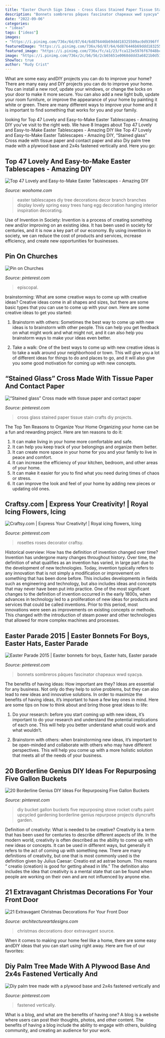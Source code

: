 ```yaml
---
title: "Easter Church Sign Ideas - Cross Glass Stained Paper Tissue Stain Crafts Diy Projects"
description: "Bonnets sombreros pâques fascinator chapeaux wwd syacya"
date: "2022-09-06"
categories:
- "ideas"
tags: ["ideas"]
images:
- "https://i.pinimg.com/736x/6d/87/64/6d876446b69ddd18325509ac0d9396ff.jpg"
featuredImage: "https://i.pinimg.com/736x/6d/87/64/6d876446b69ddd18325509ac0d9396ff.jpg"
featured_image: "https://i.pinimg.com/736x/fc/a1/23/fca123e5976f67048bcb4749e87ae3f8--episcopal-church-altars.jpg"
image: "https://i.pinimg.com/736x/2c/b6/56/2cb65651e0068dddd3a6821b0d513a52--easter-bonnets-easter-bunny.jpg"
ShowToc: true
author: "Rudy Crist"
---
```



What are some easy andDIY projects you can do to improve your home?
There are many easy and DIY projects you can do to improve your home. You can install a new roof, update your windows, or change the locks on your door to make it more secure. You can also add a new light bulb, update your room furniture, or improve the appearance of your home by painting it white or green. There are many different ways to improve your home and it is important to find something that works for you and your family.

	

		
looking for Top 47 Lovely and Easy-to-Make Easter Tablescapes - Amazing DIY you've visit to the right web. We have 8 Images about Top 47 Lovely and Easy-to-Make Easter Tablescapes - Amazing DIY like Top 47 Lovely and Easy-to-Make Easter Tablescapes - Amazing DIY, “Stained glass” Cross made with tissue paper and contact paper and also Diy palm tree made with a plywood base and 2x4s fastened vertically and. Here you go:
		
    
## Top 47 Lovely And Easy-to-Make Easter Tablescapes - Amazing DIY

<img loading=lazy src="http://www.woohome.com/wp-content/uploads/2016/02/tablescapes-for-easter-05.jpg" onerror="this.onerror=null;this.src='https://tse2.mm.bing.net/th?id=OIP.OoIEAnQKh9kWv8UaXlAKAQHaKt&amp;pid=15.1';" alt="Top 47 Lovely and Easy-to-Make Easter Tablescapes - Amazing DIY">

_Source: woohome.com_

>easter tablescapes diy tree decorations decor branch branches display lovely spring easy trees hang egg decoration hanging interior inspiration decorating. 

	

Use of Invention in Society:
Invention is a process of creating something new and/or improving on an existing idea. It has been used in society for centuries, and it is now a key part of our economy. By using invention in society, we can reduce the cost of products and services, increase efficiency, and create new opportunities for businesses.

    
## Pin On Churches

<img loading=lazy src="https://i.pinimg.com/736x/fc/a1/23/fca123e5976f67048bcb4749e87ae3f8--episcopal-church-altars.jpg" onerror="this.onerror=null;this.src='https://tse4.mm.bing.net/th?id=OIP.A_pnXsUebjzYE-qYEI6GhgHaJ3&amp;pid=15.1';" alt="Pin on Churches">

_Source: pinterest.com_

>episcopal. 

	

brainstorming: What are some creative ways to come up with creative ideas?
Creative ideas come in all shapes and sizes, but there are some basic types that you can use to come up with your own. Here are some creative ideas to get you started:
1. Brainstorm with others: Sometimes the best way to come up with new ideas is to brainstorm with other people. This can help you get feedback on what might work and what might not, and it can also help you brainstorm ways to make your ideas even better.

2. Take a walk: One of the best ways to come up with new creative ideas is to take a walk around your neighborhood or town. This will give you a lot of different ideas for things to do and places to go, and it will also give you some good motivation for coming up with new concepts.


    
## “Stained Glass” Cross Made With Tissue Paper And Contact Paper

<img loading=lazy src="https://i.pinimg.com/736x/6d/87/64/6d876446b69ddd18325509ac0d9396ff.jpg" onerror="this.onerror=null;this.src='https://tse1.mm.bing.net/th?id=OIP.MQhJWvZHHoUv571a8rKDewHaJ3&amp;pid=15.1';" alt="“Stained glass” Cross made with tissue paper and contact paper">

_Source: pinterest.com_

>cross glass stained paper tissue stain crafts diy projects. 

	

The Top Ten Reasons to Organize Your Home
Organizing your home can be a fun and rewarding project. Here are ten reasons to do it: 
1. It can make living in your home more comfortable and safe.
2. It can help you keep track of your belongings and organize them better. 
3. It can create more space in your home for you and your family to live in peace and comfort. 
4. It can increase the efficiency of your kitchen, bedroom, and other areas of your home. 
5. It can make it easier for you to find what you need during times of chaos or stress. 
6. It can improve the look and feel of your home by adding new pieces or updating old ones. 

    
## Craftsy.com | Express Your Creativity! | Royal Icing Flowers, Icing

<img loading=lazy src="https://i.pinimg.com/736x/0b/f9/7f/0bf97f5d62cb3ba0fff5646751fd1679--decorating-tips-cookie-decorating.jpg" onerror="this.onerror=null;this.src='https://tse4.mm.bing.net/th?id=OIP.uVEE1piBodbx7rJkA655ZgHaKX&amp;pid=15.1';" alt="Craftsy.com | Express Your Creativity! | Royal icing flowers, Icing">

_Source: pinterest.com_

>rosettes roses decorator craftsy. 

	

Historical overview: How has the definition of invention changed over time?
Invention has undergone many changes throughout history. Over time, the definition of what qualifies as an invention has varied, in large part due to the development of new technologies. Today, invention typically refers to any innovation that is not simply a modification or improvement on something that has been done before. This includes developments in fields such as engineering and technology, but also includes ideas and concepts that may never have been put into practice.
One of the most significant changes to the definition of invention occurred in the early 1800s, when advances in technology led to a proliferation of new ideas for products and services that could be called inventions. Prior to this period, most innovations were seen as improvements on existing concepts or methods. This changed with the introduction of steam power and other technologies that allowed for more complex machines and processes.

    
## Easter Parade 2015 | Easter Bonnets For Boys, Easter Hats, Easter Parade

<img loading=lazy src="https://i.pinimg.com/736x/2c/b6/56/2cb65651e0068dddd3a6821b0d513a52--easter-bonnets-easter-bunny.jpg" onerror="this.onerror=null;this.src='https://tse4.mm.bing.net/th?id=OIP.HM0JWX9QCKRcIFkQ0Q_CmQHaLG&amp;pid=15.1';" alt="Easter Parade 2015 | Easter bonnets for boys, Easter hats, Easter parade">

_Source: pinterest.com_

>bonnets sombreros pâques fascinator chapeaux wwd syacya. 

	

The benefits of having ideas: How important are they?
Ideas are essential for any business. Not only do they help to solve problems, but they can also lead to new ideas and innovative solutions. In order to maximize the benefits of having ideas, it’s important to have a few key ones in mind. Here are some tips on how to think about and bring those great ideas to life:
1. Do your research: before you start coming up with new ideas, it’s important to do your research and understand the potential implications of each one. This will help you better understand what could work and what wouldn’t.

2. Brainstorm with others: when brainstorming new ideas, it’s important to be open-minded and collaborate with others who may have different perspectives. This will help you come up with a more holistic solution that meets all of the needs of your business.

    
## 20 Borderline Genius DIY Ideas For Repurposing Five Gallon Buckets

<img loading=lazy src="https://i.pinimg.com/736x/c7/33/9b/c7339bb0adc1637bf03c45c005747477.jpg" onerror="this.onerror=null;this.src='https://tse4.mm.bing.net/th?id=OIP.w7Eai1aH2wWKOZPuEyRtJAHaNa&amp;pid=15.1';" alt="20 Borderline Genius DIY Ideas For Repurposing Five Gallon Buckets">

_Source: pinterest.com_

>diy bucket gallon buckets five repurposing stove rocket crafts paint upcycled gardening borderline genius repurpose projects diyncrafts garden. 

	

Definition of creativity: What is needed to be creative?
Creativity is a term that has been used for centuries to describe different aspects of life. In the modern world, creativity is often described as the ability to come up with new ideas or concepts. It can be used in different ways, but generally it refers to the act of coming up with something new. There are many definitions of creativity, but one that is most commonly used is the definition given by Julius Caesar: Creatio est ad astrae bonum. This means “ creatio (creation) is good for getting ahead in life.” The definition also includes the idea that creativity is a mental state that can be found when people are working on their own and are not influenced by anyone else.

    
## 21 Extravagant Christmas Decorations For Your Front Door

<img loading=lazy src="https://www.architectureartdesigns.com/wp-content/uploads/2016/11/18-20.jpg" onerror="this.onerror=null;this.src='https://tse1.mm.bing.net/th?id=OIP.s-mVaLVPQcTP4spry4ryGAAAAA&amp;pid=15.1';" alt="21 Extravagant Christmas Decorations For Your Front Door">

_Source: architectureartdesigns.com_

>christmas decorations door extravagant source. 

	

When it comes to making your home feel like a home, there are some easy andDIY ideas that you can start using right away. Here are five of our favorites: 

    
## Diy Palm Tree Made With A Plywood Base And 2x4s Fastened Vertically And

<img loading=lazy src="https://i.pinimg.com/736x/99/d8/54/99d854a6abcdb6f22bbb3e68f685ea18--kabobs-the-trunk.jpg" onerror="this.onerror=null;this.src='https://tse1.mm.bing.net/th?id=OIP.i_4f29p_b3hrLTScff9sGwHaNK&amp;pid=15.1';" alt="Diy palm tree made with a plywood base and 2x4s fastened vertically and">

_Source: pinterest.com_

>fastened vertically. 

	

What is a blog, and what are the benefits of having one?
A blog is a website where users can post their thoughts, photos, and other content. The benefits of having a blog include the ability to engage with others, building community, and creating an audience for your work.

